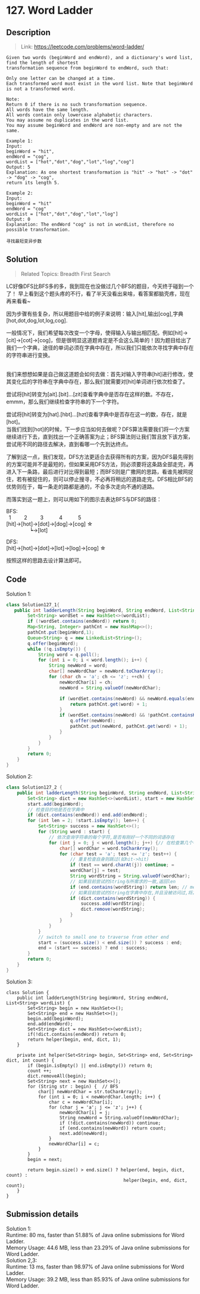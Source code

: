 # 127. Word Ladder

## Description
> Link: https://leetcode.com/problems/word-ladder/

```
Given two words (beginWord and endWord), and a dictionary's word list, find the length of shortest 
transformation sequence from beginWord to endWord, such that:

Only one letter can be changed at a time.
Each transformed word must exist in the word list. Note that beginWord is not a transformed word.

Note:
Return 0 if there is no such transformation sequence.
All words have the same length.
All words contain only lowercase alphabetic characters.
You may assume no duplicates in the word list.
You may assume beginWord and endWord are non-empty and are not the same.

Example 1:
Input:
beginWord = "hit",
endWord = "cog",
wordList = ["hot","dot","dog","lot","log","cog"]
Output: 5
Explanation: As one shortest transformation is "hit" -> "hot" -> "dot" -> "dog" -> "cog",
return its length 5.

Example 2:
Input:
beginWord = "hit"
endWord = "cog"
wordList = ["hot","dot","dog","lot","log"]
Output: 0
Explanation: The endWord "cog" is not in wordList, therefore no possible transformation.

寻找最短变异步数

```


## Solution

> Related Topics: Breadth First Search

LC好像DFS比BFS多的多，我到现在也没做过几个BFS的题目，今天终于碰到一个了！
早上看到这个题头疼的不行，看了半天没看出来啥，看答案都脑壳疼，现在再来看看~



因为步骤有些复杂，所以用题目中给的例子来说明：输入[hit],输出[cog],字典[hot,dot,dog,lot,log,cog].<br>

一般情况下，我们希望每次改变一个字母，使得输入与输出相匹配。例如[hit]->[cit]->[cot]->[cog]，但是很明显这道题肯定是不会这么简单的！因为题目给出了我们一个字典，途径的单词必须在字典中存在，所以我们只能依次寻找字典中存在的字符串进行变换。<br><br>

我们来想想如果是自己做这道题会如何去做：首先对输入字符串[hit]进行修改，使其变化后的字符串在字典中存在，那么我们就需要对[hit]单词进行依次检查了。<br>

尝试将[hit]转变为[ait].[bit]...[zit]查看字典中是否存在这样的数。不存在，emmm，那么我们继续检查字符串的下一个字符。<br>

尝试将[hit]转变为[hat].[hbt]...[hzt]查看字典中是否存在这一的数，存在，就是[hot]。<br>
当我们找到[hot]的时候，下一步应当如何去做呢？DFS算法需要我们将一个方案继续进行下去，直到找出一个正确答案为止；BFS算法则让我们暂且放下该方案，尝试用不同的路径去解决，直到看哪一个先到达终点。<br>

了解到这一点，我们发现，DFS方法更适合去获得所有的方案，因为DFS最先得到的方案可能并不是最短的，但如果采用DFS方法，则必须要将这条路全部走完，再进入下一条路，最后进行对比得到最短；而BFS则是广撒网的思路，看谁先被网捉住，若有被捉住的，则可以停止搜寻，不必再将稍远的道路走完。DFS相比BFS的优势则在于，每一条走的路都是通的，不会多次走向不通的道路。<br>

而落实到这一题上，则可以用如下的图示去表达BFS与DFS的路径：<br>
 
BFS: <br>
&ensp;1&ensp;&emsp;&emsp;2&emsp;&emsp;&ensp;3&emsp;&emsp;&ensp;&ensp;4&emsp;&emsp;&ensp;&ensp;5       
[hit]->[hot]->[dot]->[dog]->[cog] ☆    <br>
&emsp;&emsp;&emsp;&emsp;&ensp;┕->[lot] <br>


DFS: <br>
[hit]->[hot]->[dot]->[lot]->[log]->[cog] ☆ <br>

按照这样的思路去设计算法即可。


## Code
Solution 1: 
```java
class Solution127_1{
   public int ladderLength(String beginWord, String endWord, List<String> wordList) {
        Set<String> wordSet = new HashSet<>(wordList);
        if (!wordSet.contains(endWord)) return 0;
        Map<String, Integer> pathCnt = new HashMap<>();
        pathCnt.put(beginWord,1);
        Queue<String> q = new LinkedList<String>();
        q.offer(beginWord);
        while (!q.isEmpty()) {
            String word = q.poll();
            for (int i = 0; i < word.length(); i++) {
                String newWord = word;
                char[] newWordChar = newWord.toCharArray();
                for (char ch = 'a'; ch <= 'z'; ++ch) {
                    newWordChar[i] = ch;
                    newWord = String.valueOf(newWordChar);

                    if (wordSet.contains(newWord) && newWord.equals(endWord)) {
                        return pathCnt.get(word) + 1;
                    }
                    if (wordSet.contains(newWord) && !pathCnt.containsKey(newWord)) {
                        q.offer(newWord);
                        pathCnt.put(newWord, pathCnt.get(word) + 1);
                    }
                }
            }
        }
        return 0;
    }
}
```

Solution 2:
```java
class Solution127_2 {
    public int ladderLength(String beginWord, String endWord, List<String> wordList) {
        Set<String> dict = new HashSet<>(wordList), start = new HashSet<>(), end = new HashSet<>();
        start.add(beginWord);
        // 检查目的地是否在字典中
        if (dict.contains(endWord)) end.add(endWord); 
        for (int len = 2; !start.isEmpty(); len++) {
            Set<String> success = new HashSet<>();
            for (String word : start) {
                // 依次查询字符串的每个字符,是否有刚好一个不同的词语存在
                for (int j = 0; j < word.length(); j++) {// 在检查第几个字母
                    char[] wordChar = word.toCharArray();
                    for (char test = 'a'; test <= 'z'; test++) {
                        // 重复检查自身则跳过(如hit->hit)
                        if (test == word.charAt(j)) continue; =
                        wordChar[j] = test;
                        String wordString = String.valueOf(wordChar);
                        // 如果目前尝试的String与所需求的一致,返回len
                        if (end.contains(wordString)) return len; // meet from two ends
                        // 如果目前尝试的String在字典中存在,并且没被访问过,将其加入success中
                        if (dict.contains(wordString)) { 
                            success.add(wordString);
                            dict.remove(wordString);
                        } 
                    }
                }
            }
            // switch to small one to traverse from other end
            start = (success.size() < end.size()) ? success : end;
            end = (start == success) ? end : success;
        }
        return 0;
    }
}
```
Solution 3: 
```
class Solution {
    public int ladderLength(String beginWord, String endWord, List<String> wordList) {
        Set<String> begin = new HashSet<>();
        Set<String> end = new HashSet<>();
        begin.add(beginWord);
        end.add(endWord);
        Set<String> dict = new HashSet<>(wordList);
        if(!dict.contains(endWord)) return 0;
        return helper(begin, end, dict, 1);
    }
    
    private int helper(Set<String> begin, Set<String> end, Set<String> dict, int count) {
        if (begin.isEmpty() || end.isEmpty()) return 0;
        count ++;
        dict.removeAll(begin);
        Set<String> next = new HashSet<>();
        for (String str : begin) {  // BFS
            char[] newWordChar = str.toCharArray();
            for (int i = 0; i < newWordChar.length; i++) {
                char c = newWordChar[i];
                for (char j = 'a'; j <= 'z'; j++) {
                    newWordChar[i] = j;
                    String newWord = String.valueOf(newWordChar);
                    if (!dict.contains(newWord)) continue;
                    if (end.contains(newWord)) return count;
                    next.add(newWord);
                }
                newWordChar[i] = c;
            }
        }
        begin = next; 
        
        return begin.size() > end.size() ? helper(end, begin, dict, count) : 
                                            helper(begin, end, dict, count);
    }
}
```

## Submission details
Solution 1:<br>
Runtime: 80 ms, faster than 51.88% of Java online submissions for Word Ladder.<br>
Memory Usage: 44.6 MB, less than 23.29% of Java online submissions for Word Ladder.<br>
Solution 2,3:<br>
Runtime: 13 ms, faster than 98.97% of Java online submissions for Word Ladder.<br>
Memory Usage: 39.2 MB, less than 85.93% of Java online submissions for Word Ladder.
